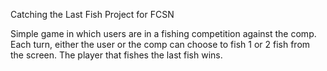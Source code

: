 Catching the Last Fish Project for FCSN

Simple game in which users are in a fishing competition against the comp. Each turn, either the user or the comp can choose to fish 1 or 2 fish from the screen. The player that fishes the last fish wins.